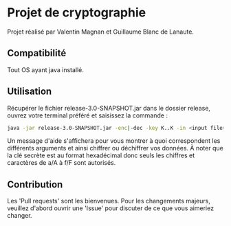 # Projet de cryptographie

Projet réalisé par Valentin Magnan et Guillaume Blanc de Lanaute.

## Compatibilité

Tout OS ayant java installé.

## Utilisation

Récupérer le fichier release-3.0-SNAPSHOT.jar dans le dossier release, ouvrez votre terminal préféré et saisissez la commande :
```bash
java -jar release-3.0-SNAPSHOT.jar -enc|-dec -key K..K -in <input file> -out <output file>
```
Un message d'aide s'affichera pour vous montrer à quoi correspondent les différents arguments et ainsi chiffrer ou déchiffrer vos données.
À noter que la clé secrète est au format hexadécimal donc seuls les chiffres et caractères de a/A à f/F sont autorisés.

## Contribution

Les 'Pull requests' sont les bienvenues. Pour les changements majeurs, veuillez d'abord ouvrir une 'Issue' pour discuter de ce que vous aimeriez changer.

